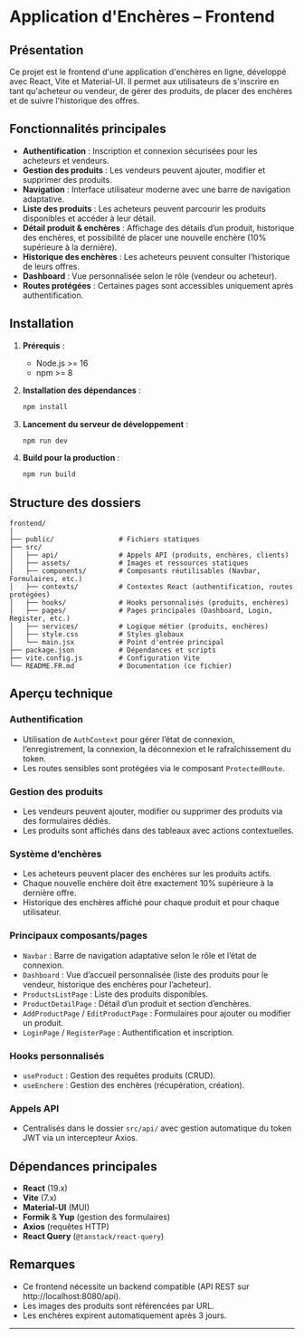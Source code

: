 # Application d'Enchères – Frontend

## Présentation

Ce projet est le frontend d'une application d'enchères en ligne, développé avec React, Vite et Material-UI. Il permet aux utilisateurs de s'inscrire en tant qu'acheteur ou vendeur, de gérer des produits, de placer des enchères et de suivre l'historique des offres.

## Fonctionnalités principales

- **Authentification** : Inscription et connexion sécurisées pour les acheteurs et vendeurs.
- **Gestion des produits** : Les vendeurs peuvent ajouter, modifier et supprimer des produits.
- **Navigation** : Interface utilisateur moderne avec une barre de navigation adaptative.
- **Liste des produits** : Les acheteurs peuvent parcourir les produits disponibles et accéder à leur détail.
- **Détail produit & enchères** : Affichage des détails d’un produit, historique des enchères, et possibilité de placer une nouvelle enchère (10% supérieure à la dernière).
- **Historique des enchères** : Les acheteurs peuvent consulter l’historique de leurs offres.
- **Dashboard** : Vue personnalisée selon le rôle (vendeur ou acheteur).
- **Routes protégées** : Certaines pages sont accessibles uniquement après authentification.

## Installation

1. **Prérequis** :

   - Node.js >= 16
   - npm >= 8

2. **Installation des dépendances** :

   ```bash
   npm install
   ```

3. **Lancement du serveur de développement** :

   ```bash
   npm run dev
   ```

4. **Build pour la production** :
   ```bash
   npm run build
   ```

## Structure des dossiers

```
frontend/
│
├── public/                # Fichiers statiques
├── src/
│   ├── api/               # Appels API (produits, enchères, clients)
│   ├── assets/            # Images et ressources statiques
│   ├── components/        # Composants réutilisables (Navbar, Formulaires, etc.)
│   ├── contexts/          # Contextes React (authentification, routes protégées)
│   ├── hooks/             # Hooks personnalisés (produits, enchères)
│   ├── pages/             # Pages principales (Dashboard, Login, Register, etc.)
│   ├── services/          # Logique métier (produits, enchères)
│   ├── style.css          # Styles globaux
│   └── main.jsx           # Point d'entrée principal
├── package.json           # Dépendances et scripts
├── vite.config.js         # Configuration Vite
└── README.FR.md           # Documentation (ce fichier)
```

## Aperçu technique

### Authentification

- Utilisation de `AuthContext` pour gérer l’état de connexion, l’enregistrement, la connexion, la déconnexion et le rafraîchissement du token.
- Les routes sensibles sont protégées via le composant `ProtectedRoute`.

### Gestion des produits

- Les vendeurs peuvent ajouter, modifier ou supprimer des produits via des formulaires dédiés.
- Les produits sont affichés dans des tableaux avec actions contextuelles.

### Système d’enchères

- Les acheteurs peuvent placer des enchères sur les produits actifs.
- Chaque nouvelle enchère doit être exactement 10% supérieure à la dernière offre.
- Historique des enchères affiché pour chaque produit et pour chaque utilisateur.

### Principaux composants/pages

- `Navbar` : Barre de navigation adaptative selon le rôle et l’état de connexion.
- `Dashboard` : Vue d’accueil personnalisée (liste des produits pour le vendeur, historique des enchères pour l’acheteur).
- `ProductsListPage` : Liste des produits disponibles.
- `ProductDetailPage` : Détail d’un produit et section d’enchères.
- `AddProductPage` / `EditProductPage` : Formulaires pour ajouter ou modifier un produit.
- `LoginPage` / `RegisterPage` : Authentification et inscription.

### Hooks personnalisés

- `useProduct` : Gestion des requêtes produits (CRUD).
- `useEnchere` : Gestion des enchères (récupération, création).

### Appels API

- Centralisés dans le dossier `src/api/` avec gestion automatique du token JWT via un intercepteur Axios.

## Dépendances principales

- **React** (19.x)
- **Vite** (7.x)
- **Material-UI** (MUI)
- **Formik** & **Yup** (gestion des formulaires)
- **Axios** (requêtes HTTP)
- **React Query** (`@tanstack/react-query`)

## Remarques

- Ce frontend nécessite un backend compatible (API REST sur http://localhost:8080/api).
- Les images des produits sont référencées par URL.
- Les enchères expirent automatiquement après 3 jours.

---
